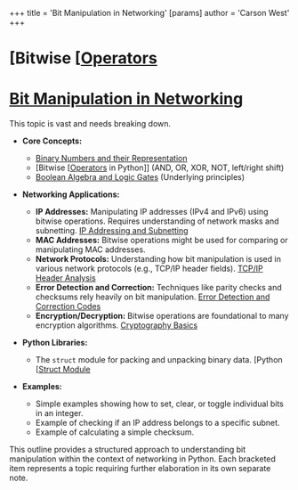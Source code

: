 +++
 title = 'Bit Manipulation in Networking'
[params]
	author = 'Carson West'
+++
# [Bitwise [[Operators](./../bitwise-[[operators/)
# [Bit Manipulation in Networking](./../bit-manipulation-in-networking/) 
This topic is vast and needs breaking down.

* **Core Concepts:**
    * [Binary Numbers and their Representation](./../binary-numbers-and-their-representation/)
    * [Bitwise [[Operators](./../bitwise-[[operators/) in Python]]  (AND, OR, XOR, NOT, left/right shift)
    * [Boolean Algebra and Logic Gates](./../boolean-algebra-and-logic-gates/) (Underlying principles)

* **Networking Applications:**
    * **IP Addresses:**  Manipulating IP addresses (IPv4 and IPv6) using bitwise operations.  Requires understanding of network masks and subnetting. [IP Addressing and Subnetting](./../ip-addressing-and-subnetting/)
    * **MAC Addresses:** Bitwise operations might be used for comparing or manipulating MAC addresses.
    * **Network Protocols:** Understanding how bit manipulation is used in various network protocols (e.g., TCP/IP header fields). [TCP/IP Header Analysis](./../tcp/ip-header-analysis/)
    * **Error Detection and Correction:**  Techniques like parity checks and checksums rely heavily on bit manipulation. [Error Detection and Correction Codes](./../error-detection-and-correction-codes/)
    * **Encryption/Decryption:** Bitwise operations are foundational to many encryption algorithms. [Cryptography Basics](./../cryptography-basics/)

* **Python Libraries:**
    * The `struct` module for packing and unpacking binary data.  [Python [[Struct Module](./../python-[[struct-module/)

* **Examples:**
    * Simple examples showing how to set, clear, or toggle individual bits in an integer.
    * Example of checking if an IP address belongs to a specific subnet.
    * Example of calculating a simple checksum.


This outline provides a structured approach to understanding bit manipulation within the context of networking in Python. Each bracketed item represents a topic requiring further elaboration in its own separate note.

